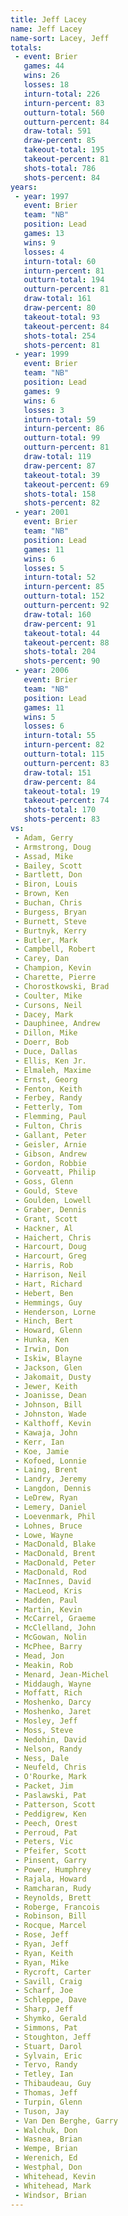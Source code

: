 ```yaml
---
title: Jeff Lacey
name: Jeff Lacey
name-sort: Lacey, Jeff
totals:
 - event: Brier
   games: 44
   wins: 26
   losses: 18
   inturn-total: 226
   inturn-percent: 83
   outturn-total: 560
   outturn-percent: 84
   draw-total: 591
   draw-percent: 85
   takeout-total: 195
   takeout-percent: 81
   shots-total: 786
   shots-percent: 84
years:
 - year: 1997
   event: Brier
   team: "NB"
   position: Lead
   games: 13
   wins: 9
   losses: 4
   inturn-total: 60
   inturn-percent: 81
   outturn-total: 194
   outturn-percent: 81
   draw-total: 161
   draw-percent: 80
   takeout-total: 93
   takeout-percent: 84
   shots-total: 254
   shots-percent: 81
 - year: 1999
   event: Brier
   team: "NB"
   position: Lead
   games: 9
   wins: 6
   losses: 3
   inturn-total: 59
   inturn-percent: 86
   outturn-total: 99
   outturn-percent: 81
   draw-total: 119
   draw-percent: 87
   takeout-total: 39
   takeout-percent: 69
   shots-total: 158
   shots-percent: 82
 - year: 2001
   event: Brier
   team: "NB"
   position: Lead
   games: 11
   wins: 6
   losses: 5
   inturn-total: 52
   inturn-percent: 85
   outturn-total: 152
   outturn-percent: 92
   draw-total: 160
   draw-percent: 91
   takeout-total: 44
   takeout-percent: 88
   shots-total: 204
   shots-percent: 90
 - year: 2006
   event: Brier
   team: "NB"
   position: Lead
   games: 11
   wins: 5
   losses: 6
   inturn-total: 55
   inturn-percent: 82
   outturn-total: 115
   outturn-percent: 83
   draw-total: 151
   draw-percent: 84
   takeout-total: 19
   takeout-percent: 74
   shots-total: 170
   shots-percent: 83
vs:
 - Adam, Gerry
 - Armstrong, Doug
 - Assad, Mike
 - Bailey, Scott
 - Bartlett, Don
 - Biron, Louis
 - Brown, Ken
 - Buchan, Chris
 - Burgess, Bryan
 - Burnett, Steve
 - Burtnyk, Kerry
 - Butler, Mark
 - Campbell, Robert
 - Carey, Dan
 - Champion, Kevin
 - Charette, Pierre
 - Chorostkowski, Brad
 - Coulter, Mike
 - Cursons, Neil
 - Dacey, Mark
 - Dauphinee, Andrew
 - Dillon, Mike
 - Doerr, Bob
 - Duce, Dallas
 - Ellis, Ken Jr.
 - Elmaleh, Maxime
 - Ernst, Georg
 - Fenton, Keith
 - Ferbey, Randy
 - Fetterly, Tom
 - Flemming, Paul
 - Fulton, Chris
 - Gallant, Peter
 - Geisler, Arnie
 - Gibson, Andrew
 - Gordon, Robbie
 - Gorveatt, Philip
 - Goss, Glenn
 - Gould, Steve
 - Goulden, Lowell
 - Graber, Dennis
 - Grant, Scott
 - Hackner, Al
 - Haichert, Chris
 - Harcourt, Doug
 - Harcourt, Greg
 - Harris, Rob
 - Harrison, Neil
 - Hart, Richard
 - Hebert, Ben
 - Hemmings, Guy
 - Henderson, Lorne
 - Hinch, Bert
 - Howard, Glenn
 - Hunka, Ken
 - Irwin, Don
 - Iskiw, Blayne
 - Jackson, Glen
 - Jakomait, Dusty
 - Jewer, Keith
 - Joanisse, Dean
 - Johnson, Bill
 - Johnston, Wade
 - Kalthoff, Kevin
 - Kawaja, John
 - Kerr, Ian
 - Koe, Jamie
 - Kofoed, Lonnie
 - Laing, Brent
 - Landry, Jeremy
 - Langdon, Dennis
 - LeDrew, Ryan
 - Lemery, Daniel
 - Loevenmark, Phil
 - Lohnes, Bruce
 - Lowe, Wayne
 - MacDonald, Blake
 - MacDonald, Brent
 - MacDonald, Peter
 - MacDonald, Rod
 - MacInnes, David
 - MacLeod, Kris
 - Madden, Paul
 - Martin, Kevin
 - McCarrel, Graeme
 - McClelland, John
 - McGowan, Nolin
 - McPhee, Barry
 - Mead, Jon
 - Meakin, Rob
 - Menard, Jean-Michel
 - Middaugh, Wayne
 - Moffatt, Rich
 - Moshenko, Darcy
 - Moshenko, Jaret
 - Mosley, Jeff
 - Moss, Steve
 - Nedohin, David
 - Nelson, Randy
 - Ness, Dale
 - Neufeld, Chris
 - O'Rourke, Mark
 - Packet, Jim
 - Paslawski, Pat
 - Patterson, Scott
 - Peddigrew, Ken
 - Peech, Orest
 - Perroud, Pat
 - Peters, Vic
 - Pfeifer, Scott
 - Pinsent, Garry
 - Power, Humphrey
 - Rajala, Howard
 - Ramcharan, Rudy
 - Reynolds, Brett
 - Roberge, Francois
 - Robinson, Bill
 - Rocque, Marcel
 - Rose, Jeff
 - Ryan, Jeff
 - Ryan, Keith
 - Ryan, Mike
 - Rycroft, Carter
 - Savill, Craig
 - Scharf, Joe
 - Schleppe, Dave
 - Sharp, Jeff
 - Shymko, Gerald
 - Simmons, Pat
 - Stoughton, Jeff
 - Stuart, Darol
 - Sylvain, Eric
 - Tervo, Randy
 - Tetley, Ian
 - Thibaudeau, Guy
 - Thomas, Jeff
 - Turpin, Glenn
 - Tuson, Jay
 - Van Den Berghe, Garry
 - Walchuk, Don
 - Wasnea, Brian
 - Wempe, Brian
 - Werenich, Ed
 - Westphal, Don
 - Whitehead, Kevin
 - Whitehead, Mark
 - Windsor, Brian
---
```

